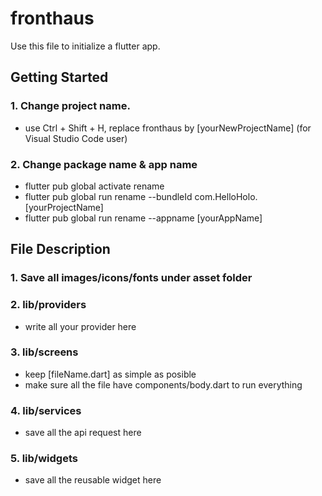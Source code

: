 # fronthaus

Use this file to initialize a flutter app.

## Getting Started

### 1. Change project name.

- use Ctrl + Shift + H, replace fronthaus by [yourNewProjectName] (for Visual Studio Code user)

### 2. Change package name & app name

- flutter pub global activate rename
- flutter pub global run rename --bundleId com.HelloHolo.[yourProjectName]
- flutter pub global run rename --appname [yourAppName]

## File Description

### 1. Save all images/icons/fonts under asset folder

### 2. lib/providers

- write all your provider here

### 3. lib/screens

- keep [fileName.dart] as simple as posible
- make sure all the file have components/body.dart to run everything

### 4. lib/services

- save all the api request here

### 5. lib/widgets

- save all the reusable widget here
